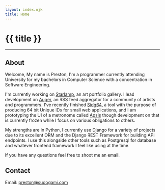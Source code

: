 ```yaml
---
layout: index.njk
title: Home
---
```


# {{ title }}

<hr/>

## About
Welcome,
My name is Preston, I'm a programmer currently attending University for my bachelors in Computer Science with a concentration in Software Engineering. 

I'm currently working on [Starlamp](https://github.com/LiminalCrab/starlamp_base), an art portfolio gallery. I lead development on [Auger](https://auger.sudogami.com/page/0.html), an RSS feed aggregator for a community of artists and programmers. I've recently finished [Sidg64](https://github.com/LiminalCrab/sidg64), a tool with the purpose of producing 64 bit Unique IDs for small web applications, and I am prototyping the UI of a metronome called [Apsis](https://github.com/LiminalCrab/Apsis) though development on that is currently frozen while I focus on various obligations to others. 

My strengths are in Python, I currently use Django for a variety of projects due to its excellent ORM and the Django REST Framework for building API endpoints. I use this alongside other tools such as Postgresql for database and whatever frontend framework I feel like using at the time.  

If you have any questions feel free to shoot me an email.
## Contact

Email: preston@sudogami.com


